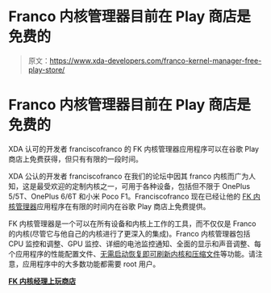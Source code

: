 # Franco 内核管理器目前在 Play 商店是免费的

> 原文：<https://www.xda-developers.com/franco-kernel-manager-free-play-store/>

# Franco 内核管理器目前在 Play 商店是免费的

XDA 认可的开发者 franciscofranco 的 FK 内核管理器应用程序可以在谷歌 Play 商店上免费获得，但只有有限的一段时间。

XDA 公认的开发者 franciscofranco 在我们的论坛中因其 franco 内核而广为人知，这是最受欢迎的定制内核之一，可用于各种设备，包括但不限于 OnePlus 5/5T、OnePlus 6/6T 和小米 Poco F1。Franciscofranco 现在已经让他的 [FK 内核管理器](https://www.xda-developers.com/franco-kernel-manager-4-0/)应用程序在有限的时间内在谷歌 Play 商店上免费提供。

FK 内核管理器是一个可以在所有设备和内核上工作的工具，而不仅仅是 Franco 的内核(尽管它与他自己的内核进行了更深入的集成)。Franco 内核管理器包括 CPU 监控和调整、GPU 监控、详细的电池监控通知、全面的显示和声音调整、每个应用程序的性能配置文件、[无需启动恢复即可刷新内核和压缩文件](https://www.xda-developers.com/franco-kernel-manager-flash-zip-without-recovery/)等功能。请注意，应用程序中的大多数功能都需要 root 用户。

**[FK 内核经理上玩商店](https://play.google.com/store/apps/details?id=com.franco.kernel)**